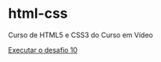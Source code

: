 # html-css
 Curso de HTML5 e CSS3 do Curso em Vídeo

<a href="https://luissallles.github.io/html-css/desafios/d010/android.html">Executar o desafio 10</a>
 